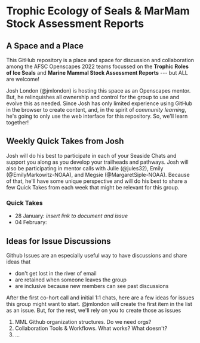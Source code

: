 # Trophic Ecology of Seals & MarMam Stock Assessment Reports

## A Space and a Place

This GitHub repository is a place and space for discussion and collaboration 
among the AFSC Openscapes 2022 teams focussed on the 
**Trophic Roles of Ice Seals** and **Marine Mammal Stock Assessment Reports** --- but ALL are welcome!

Josh London (@jmlondon) is hosting this space as an Openscapes mentor. But, he relinquishes 
all ownership and control for the group to use and evolve this as needed. Since Josh has 
only limited experience using GitHub in the browser to create content, and, in the spirit 
of *community learning*, he's going to only use the web interface for this repository. 
So, we'll learn together!

## Weekly Quick Takes from Josh

Josh will do his best to participate in each of your Seaside Chats and support you along
as you develop your trailheads and pathways. Josh will also be participating in mentor
calls with Julie (@jules32), Emily (@EmilyMarkowitz-NOAA), and Megsie (@MargaretSiple-NOAA). 
Because of that, he'll have some unique perspective and will do his best to share a few 
Quick Takes from each week that might be relevant for this group.

### Quick Takes
- 28 January: _insert link to document and issue_
- 04 February:

## Ideas for Issue Discussions

Github Issues are an especially useful way to have discussions and share ideas that
- don't get lost in the river of email
- are retained when someone leaves the group
- are inclusive because new members can see past discussions

After the first co-hort call and initial 1:1 chats, here are a few ideas for issues
this group might want to start. @jmlondon will create the first item in the list as an
issue. But, for the rest, we'll rely on you to create those as issues

1. MML Github organization structures. Do we need orgs? 
2. Collaboration Tools & Workflows. What works? What doesn't?
3. ...

